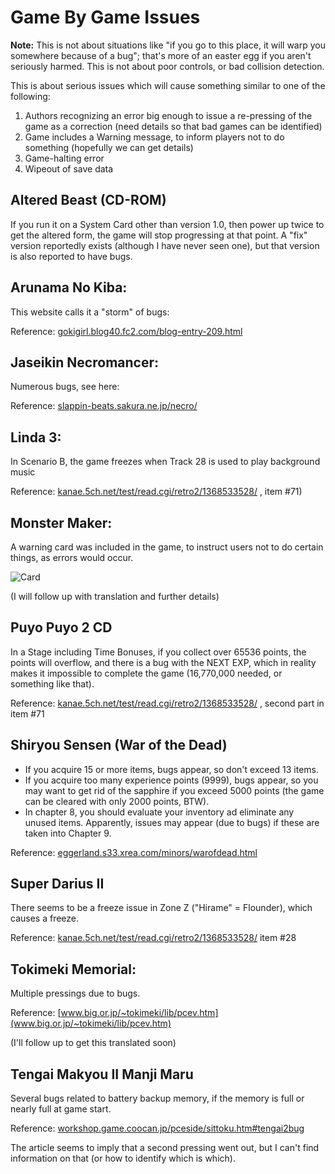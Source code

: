 # Game By Game Issues

**Note:**
This is not about situations like "if you go to this place, it will warp you somewhere because of a bug"; that's more of an easter egg if you aren't seriously harmed.
This is not about poor controls, or bad collision detection.

This is about serious issues which will cause something similar to one of the following:
 1. Authors recognizing an error big enough to issue a re-pressing of the game as a correction (need details so that bad games can be identified)
 2. Game includes a Warning message, to inform players not to do something (hopefully we can get details)
 3. Game-halting error
 4. Wipeout of save data

## Altered Beast (CD-ROM)

If you run it on a System Card other than version 1.0, then power up twice to get the altered
form, the game will stop progressing at that point.  A "fix" version reportedly exists
(although I have never seen one), but that version is also reported to have bugs.


## Arunama No Kiba:

This website calls it a "storm" of bugs:

Reference: [gokigirl.blog40.fc2.com/blog-entry-209.html](gokigirl.blog40.fc2.com/blog-entry-209.html)


## Jaseikin Necromancer:

Numerous bugs, see here:

Reference: [slappin-beats.sakura.ne.jp/necro/](slappin-beats.sakura.ne.jp/necro/)


## Linda 3:

In Scenario B, the game freezes when Track 28 is used to play background music

Reference: [kanae.5ch.net/test/read.cgi/retro2/1368533528/](kanae.5ch.net/test/read.cgi/retro2/1368533528/) , item #71)



## Monster Maker:

A warning card was included in the game, to instruct users not to do certain things, as errors would occur.

![Card](/blob/main/images/MonsterMaker.jpg)

(I will follow up with translation and further details)


## Puyo Puyo 2 CD

In a Stage including Time Bonuses, if you collect over 65536 points, the points will overflow, and
there is a bug with the NEXT EXP, which in reality makes it impossible to complete the game
(16,770,000 needed, or something like that).

Reference: [kanae.5ch.net/test/read.cgi/retro2/1368533528/](kanae.5ch.net/test/read.cgi/retro2/1368533528/) , second part in item #71


## Shiryou Sensen (War of the Dead)

 - If you acquire 15 or more items, bugs appear, so don't exceed 13 items.
 - If you acquire too many experience points (9999), bugs appear, so you may want to get rid
of the sapphire if you exceed 5000 points (the game can be cleared with only 2000 points, BTW).
 - In chapter 8, you should evaluate your inventory ad eliminate any unused items. Apparently,
issues may appear (due to bugs) if these are taken into Chapter 9.

Reference: [eggerland.s33.xrea.com/minors/warofdead.html](eggerland.s33.xrea.com/minors/warofdead.html)

## Super Darius II

There seems to be a freeze issue in Zone Z ("Hirame" = Flounder), which causes a freeze.

Reference: [kanae.5ch.net/test/read.cgi/retro2/1368533528/](kanae.5ch.net/test/read.cgi/retro2/1368533528/)   item #28


## Tokimeki Memorial:

Multiple pressings due to bugs.

Reference: [www.big.or.jp/~tokimeki/lib/pcev.htm](www.big.or.jp/~tokimeki/lib/pcev.htm)

(I'll follow up to get this translated soon)


## Tengai Makyou II Manji Maru

Several bugs related to battery backup memory, if the memory is full or nearly full at game start.

Reference: [workshop.game.coocan.jp/pceside/sittoku.htm#tengai2bug](workshop.game.coocan.jp/pceside/sittoku.htm#tengai2bug)

The article seems to imply that a second pressing went out, but I can't find information on that (or how to identify which is which).

